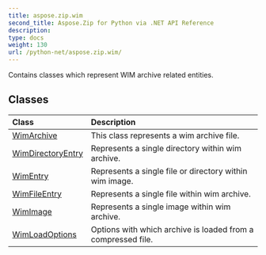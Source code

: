 ```yaml
---
title: aspose.zip.wim
second_title: Aspose.Zip for Python via .NET API Reference
description: 
type: docs
weight: 130
url: /python-net/aspose.zip.wim/
---
```



Contains classes which represent WIM archive related entities.

## Classes
| Class | Description |
| :- | :- |
|[WimArchive](/zip/python-net/aspose.zip.wim/wimarchive/)|This class represents a wim archive file.|
|[WimDirectoryEntry](/zip/python-net/aspose.zip.wim/wimdirectoryentry/)|Represents a single directory within wim archive.|
|[WimEntry](/zip/python-net/aspose.zip.wim/wimentry/)|Represents a single file or directory within wim image.|
|[WimFileEntry](/zip/python-net/aspose.zip.wim/wimfileentry/)|Represents a single file within wim archive.|
|[WimImage](/zip/python-net/aspose.zip.wim/wimimage/)|Represents a single image within wim archive.|
|[WimLoadOptions](/zip/python-net/aspose.zip.wim/wimloadoptions/)|Options with which archive is loaded from a compressed file.|
